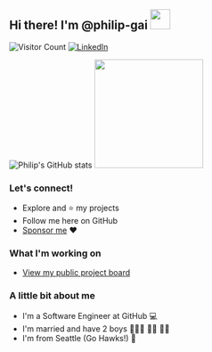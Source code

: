 ## Hi there! I'm @philip-gai <img src="https://user-images.githubusercontent.com/17363579/130145130-e5496302-0a6a-464f-ab10-cad7018b5791.gif" width="36">

![Visitor Count](https://komarev.com/ghpvc/?username=philip-gai)
[![LinkedIn](https://img.shields.io/badge/LinkedIn-in-blue)](https://www.linkedin.com/in/philipgai/)

![Philip's GitHub stats](https://github-readme-stats.vercel.app/api?username=philip-gai&count_private=true&show_icons=true)
<img src="https://github-readme-stats.vercel.app/api/top-langs/?username=philip-gai&layout=compact" height="195">

### Let's connect!
- Explore and ⭐ my projects
- Follow me here on GitHub
- [Sponsor me](https://github.com/sponsors/philip-gai) :heart:

### What I'm working on
- [View my public project board](https://github.com/users/philip-gai/projects/4)

### A little bit about me

- I'm a Software Engineer at GitHub 💻
- I'm married and have 2 boys 🦸🏼‍♀ 👶🏼 👶🏼
- I'm from Seattle (Go Hawks!) 🦅
 
